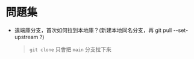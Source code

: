# 問題集

-   遠端庫分支，首次如何拉到本地庫？(新建本地同名分支，再 git pull --set-upstream <name> <branch> ?)
    > `git clone` 只會把 `main` 分支拉下來
